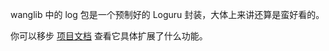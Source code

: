 wanglib 中的 log 包是一个预制好的 Loguru 封装，大体上来讲还算是蛮好看的。

你可以移步 [项目文档](https://machinacanis.github.io/posts/wanglib-py/intro.html) 查看它具体扩展了什么功能。
